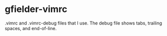 # gfielder-vimrc
.vimrc and .vimrc-debug files that I use. The debug file shows tabs, trailing spaces, and end-of-line.
